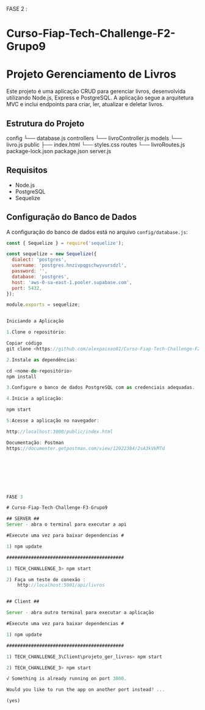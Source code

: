 FASE 2 :

# Curso-Fiap-Tech-Challenge-F2-Grupo9

# Projeto Gerenciamento de Livros

Este projeto é uma aplicação CRUD para gerenciar livros, desenvolvida utilizando Node.js, Express e PostgreSQL. 
A aplicação segue a arquitetura MVC e inclui endpoints para criar, ler, atualizar e deletar livros.

## Estrutura do Projeto

config
└── database.js
controllers
└── livroController.js
models
└── livro.js
public
├── index.html
└── styles.css
routes
└── livroRoutes.js
package-lock.json
package.json
server.js

## Requisitos

- Node.js
- PostgreSQL
- Sequelize

## Configuração do Banco de Dados

A configuração do banco de dados está no arquivo `config/database.js`:

```javascript
const { Sequelize } = require('sequelize');

const sequelize = new Sequelize({
  dialect: 'postgres',
  username: 'postgres.hnzivpqgschwyvursdzl',
  password: '',
  database: 'postgres',
  host: 'aws-0-sa-east-1.pooler.supabase.com',
  port: 5432,
});

module.exports = sequelize;


Iniciando a Aplicação

1.Clone o repositório:

Copiar código
git clone <https://github.com/alexpaixao81/Curso-Fiap-Tech-Challenge-F2-Grupo9>

2.Instale as dependências:

cd <nome-do-repositório>
npm install

3.Configure o banco de dados PostgreSQL com as credenciais adequadas.

4.Inicie a aplicação:

npm start

5:Acesse a aplicação no navegador:

http://localhost:3000/public/index.html

Documentação: Postman
https://documenter.getpostman.com/view/12922384/2sA3kVkMTd








FASE 3

# Curso-Fiap-Tech-Challenge-F3-Grupo9

## SERVER ##
Server - abra o terminal para executar a api

#Execute uma vez para baixar dependencias #

1) npm update 

###########################################

1) TECH_CHANLLENGE_3> npm start 

2) Faça um teste de conexão : 
	http://localhost:5001/api/livros


## Client ##

Server - abra outro terminal para executar a aplicação

#Execute uma vez para baixar dependencias #

1) npm update 

###########################################

1) TECH_CHANLLENGE_3\Client\projeto_ger_livros> npm start

2) TECH_CHANLLENGE_3> npm start 

√ Something is already running on port 3000.

Would you like to run the app on another port instead? ... 

(yes)



